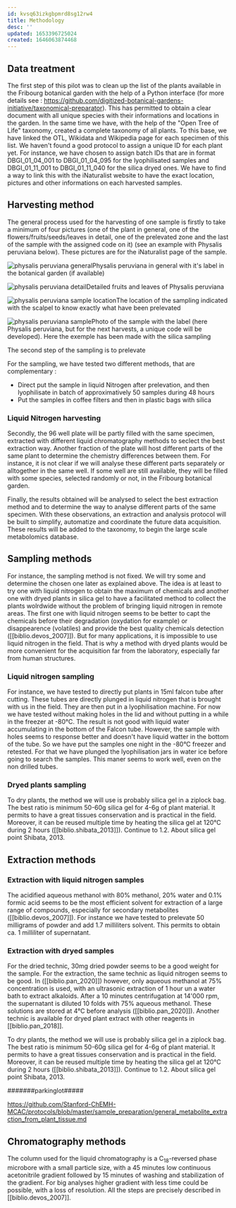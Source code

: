 ```yaml
---
id: kvsq63izkgbpmrd8sg12rw4
title: Methodology
desc: ''
updated: 1653396725024
created: 1646063874468
---
```

## Data treatment

The first step of this pilot was to clean up the list of the plants available in the Fribourg botanical garden with the help of a Python interface (for more details see : https://github.com/digitized-botanical-gardens-initiative/taxonomical-preparator). This has permitted to obtain a clear document with all unique species with their informations and locations in the garden. In the same time we have, with the help of the "Open Tree of Life" taxonomy, created a complete taxonomy of all plants. To this base, we have linked the OTL, Wikidata and Wikipedia page for each specimen of this list. We haven't found a good protocol to assign a unique ID for each plant yet. For instance, we have chosen to assign batch IDs that are in format DBGI_01_04_001 to DBGI_01_04_095 for the lyophilisated samples and DBGI_01_11_001 to DBGI_01_11_040 for the silica dryed ones. We have to find a way to link this with the iNaturalist website to have the exact location, pictures and other informations on each harvested samples.

## Harvesting method

The general process used for the harvesting of one sample is firstly to take a minimum of four pictures (one of the plant in general, one of the flowers/fruits/seeds/leaves in detail, one of the prelevated zone and the last of the sample with the assigned code on it) (see an example with Physalis peruviana below). These pictures are for the iNaturalist page of the sample. 

![physalis peruviana general](assets\images\Physalis_peruviana_general.jpg)Physalis peruviana in general with it's label in the botanical garden (if available)

![physalis peruviana detail](assets\images\Physalis_peruviana_detail.jpg)Detailed fruits and leaves of Physalis peruviana 

![physalis peruviana sample location](assets\images\Physalis_peruviana_sample_loc.jpg)The location of the sampling indicated with the scalpel to know exactly what have been prelevated

![physalis peruviana sample](assets\images\Physalis_peruviana_sample.jpg)Photo of the sample with the label (here Physalis peruviana, but for the next harvests, a unique code will be developed). Here the exemple has been made with the silica sampling


The second step of the sampling is to prelevate 

For the sampling, we have tested two different methods, that are complementary :

- Direct put the sample in liquid Nitrogen after prelevation, and then lyophilisate in batch of approximatively 50 samples during 48 hours
- Put the samples in coffee filters and then in plastic bags with silica

### Liquid Nitrogen harvesting



Secondly, the 96 well plate will be partly filled with the same specimen, extracted with different liquid chromatography methods to seclect the best extraction way. Another fraction of the plate will host different parts of the same plant to determine the chemistry differences between them. For instance, it is not clear if we will analyse these different parts separately or alltogether in the same well. If some well are still available, they will be filled with some species, selected randomly or not, in the Fribourg botanical garden.

Finally, the results obtained will be analysed to select the best extraction method and to determine the way to analyse different parts of the same specimen. With these observations, an extraction and analysis protocol will be built to simplify, automatize and coordinate the future data acquisition. These results will be added to the taxonomy, to begin the large scale metabolomics database.

## Sampling methods

For instance, the sampling method is not fixed. We will try some and determine the chosen one later as explained above. The idea is at least to try one with liquid nitrogen to obtain the maximum of chemicals and another one with dryed plants in silica gel to have a facilitated method to collect the plants wolrdwide without the problem of bringing liquid nitrogen in remote areas. The first one with liquid nitrogen seems to be better to capt the chemicals before their degradation (oxydation for example) or disappearence (volatiles) and provide the best quality chemicals detection ([[biblio.devos_2007]]). But for many applications, it is impossible to use liquid nitrogen in the field. That is why a method with dryed plants would be more convenient for the acquisition far from the laboratory, especially far from human structures.

### Liquid nitrogen sampling

For instance, we have tested to directly put plants in 15ml falcon tube after cutting. These tubes are directly plunged in liquid nitrogen that is brought with us in the field. They are then put in a lyophilisation machine. For now we have tested without making holes in the lid and without putting in a while in the freezer at -80°C. The result is not good with liquid water accumulating in the bottom of the Falcon tube. However, the sample with holes seems to response better and doesn't have liquid watter in the bottom of the tube. So we have put the samples one night in the -80°C freezer and retested. For that we have plunged the lyophilisation jars in water ice before going to search the samples. This maner seems to work well, even on the non drilled tubes. 

### Dryed plants sampling

To dry plants, the method we will use is probably silica gel in a ziplock bag. The best ratio is minimum 50-60g silica gel for 4-6g of plant material. It permits to have a great tissues conservation and is practical in the field. Moreover, it can be reused multiple time by heating the silica gel at 120°C during 2 hours ([[biblio.shibata_2013]]). Continue to 1.2. About silica gel point Shibata, 2013.

## Extraction methods

### Extraction with liquid nitrogen samples

The acidified aqueous methanol with 80% methanol, 20% water and 0.1% formic acid seems to be the most efficient solvent for extraction of a large range of compounds, especially for secondary metabolites ([[biblio.devos_2007]]). For instance we have tested to prelevate 50 milligrams of powder and add 1.7 milliliters solvent. This permits to obtain ca. 1 milliliter of supernatant.

### Extraction with dryed samples

For the dried technic, 30mg dried powder seems to be a good weight for the sample. For the extraction, the same technic as liquid nitrogen seems to be good. In ([[biblio.pan_2020]]) however, only aqueous methanol at 75% concentration is used, with an ultrasonic extraction of 1 hour un a water bath to extract alkaloids. After a 10 minutes centrifugation at 14'000 rpm, the supernatant is diluted 10 folds with 75% aqueous methanol. These solutions are stored at 4°C before analysis ([[biblio.pan_2020]]). Another technic is available for dryed plant extract with other reagents in [[biblio.pan_2018]].

To dry plants, the method we will use is probably silica gel in a ziplock bag. The best ratio is minimum 50-60g silica gel for 4-6g of plant material. It permits to have a great tissues conservation and is practical in the field. Moreover, it can be reused multiple time by heating the silica gel at 120°C during 2 hours ([[biblio.shibata_2013]]). Continue to 1.2. About silica gel point Shibata, 2013.


#######parkinglot#####

https://github.com/Stanford-ChEMH-MCAC/protocols/blob/master/sample_preparation/general_metabolite_extraction_from_plant_tissue.md


## Chromatography methods

The column used for the liquid chromatography is a C<sub>18</sub>-reversed phase microbore with a small particle size, with a 45 minutes low continuous acetonitrile gradient followed by 15 minutes of washing and stabilization of the gradient. For big analyses higher gradient with less time could be possible, with a loss of resolution. All the steps are precisely described in [[biblio.devos_2007]]. 
